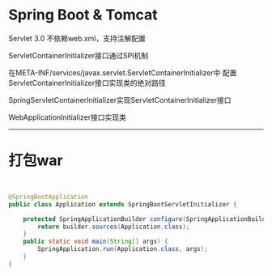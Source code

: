 # Spring Boot & Tomcat

Servlet 3.0
不依赖web.xml，支持注解配置

ServletContainerInitializer接口通过SPI机制

在META-INF/services/javax.servlet.ServletContainerInitializer中
配置ServletContainerInitializer接口实现类的绝对路径

SpringServletContainerInitializer实现ServletContainerInitializer接口

WebApplicationInitializer接口实现类

---
# 打包war


```xml


```

```java

@SpringBootApplication
public class Application extends SpringBootServletInitializer {

    protected SpringApplicationBuilder configure(SpringApplicationBuilder builder) {
        return builder.sources(Application.class);
    }
    public static void main(String[] args) {
        SpringApplication.run(Application.class, args);
    }
}
```
